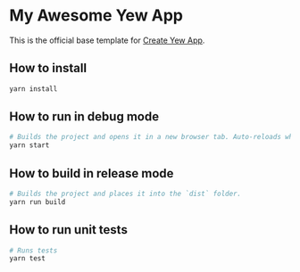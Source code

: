 # My Awesome Yew App

This is the official base template for [Create Yew App](https://github.com/jetli/create-yew-app).

## How to install

```sh
yarn install
```

## How to run in debug mode

```sh
# Builds the project and opens it in a new browser tab. Auto-reloads when the project changes.
yarn start
```

## How to build in release mode

```sh
# Builds the project and places it into the `dist` folder.
yarn run build
```

## How to run unit tests

```sh
# Runs tests
yarn test
```